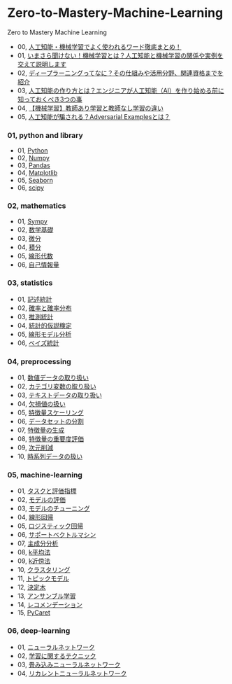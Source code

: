 # Zero-to-Mastery-Machine-Learning
Zero to Mastery Machine Learning
- 00, [人工知能・機械学習でよく使われるワード徹底まとめ！](https://rightcode.co.jp/blog/information-technology/artificial-intelligence-machine-learning-word)
- 01, [いまさら聞けない！機械学習とは？人工知能と機械学習の関係や実例を交えて説明します](https://www.codexa.net/what-is-machine-learning/)
- 02, [ディープラーニングってなに？その仕組みや活用分野、関連資格までを紹介](https://rightcode.co.jp/blog/information-technology/deeplearning-structure-utilization)
- 03, [人工知能の作り方とは？エンジニアが人工知能（AI）を作り始める前に知っておくべき3つの事](https://www.codexa.net/how-to-build-artificial-intelligence/)
- 04, [【機械学習】教師あり学習と教師なし学習の違い](https://www.youtube.com/watch?v=U8uqieKYtY4)
- 05, [人工知能が騙される？Adversarial Examplesとは？](https://rightcode.co.jp/blog/information-technology/ai-adversarial-examples)

### 01, python and library
- 01, [Python](01%2C%20python%20and%20library/01%2C%20Python)
- 02, [Numpy](01%2C%20python%20and%20library/02%2C%20numpy)
- 03, [Pandas](01%2C%20python%20and%20library/03%2C%20pandas)
- 04, [Matplotlib](01%2C%20python%20and%20library/04%2C%20matplotlib)
- 05, [Seaborn](01%2C%20python%20and%20library/05%2C%20seaborn)
- 06, [scipy](01%2C%20python%20and%20library/06%2C%20scipy)

### 02, mathematics
- 01, [Sympy](02%2C%20mathematics/01%2C%20Sympy)
- 02, [数学基礎](02%2C%20mathematics/02%2C%20%E6%95%B0%E5%AD%A6%E5%9F%BA%E7%A4%8E)
- 03, [微分](02%2C%20mathematics/03%2C%20%E5%BE%AE%E5%88%86)
- 04, [積分](02%2C%20mathematics/04%2C%20%E7%A9%8D%E5%88%86)
- 05, [線形代数](02%2C%20mathematics/05%2C%20%E7%B7%9A%E5%BD%A2%E4%BB%A3%E6%95%B0)
- 06, [自己情報量](02%2C%20mathematics/06%2C%20%E8%87%AA%E5%B7%B1%E6%83%85%E5%A0%B1%E9%87%8F)

### 03, statistics
- 01, [記述統計](03%2C%20statistics/01%2C%20%E8%A8%98%E8%BF%B0%E7%B5%B1%E8%A8%88)
- 02, [確率と確率分布](03%2C%20statistics/02%2C%20%E7%A2%BA%E7%8E%87%E3%81%A8%E7%A2%BA%E7%8E%87%E5%88%86%E5%B8%83)
- 03, [推測統計](03%2C%20statistics/03%2C%20%E6%8E%A8%E6%B8%AC%E7%B5%B1%E8%A8%88)
- 04, [統計的仮説検定](03%2C%20statistics/04%2C%20%E7%B5%B1%E8%A8%88%E7%9A%84%E4%BB%AE%E8%AA%AC%E6%A4%9C%E5%AE%9A)
- 05, [線形モデル分析](03%2C%20statistics/05%2C%20%E7%B7%9A%E5%BD%A2%E3%83%A2%E3%83%87%E3%83%AB%E5%88%86%E6%9E%90)
- 06, [ベイズ統計](03%2C%20statistics/06%2C%20%E3%83%99%E3%82%A4%E3%82%BA%E7%B5%B1%E8%A8%88)

### 04, preprocessing
- 01, [数値データの取り扱い](04%2C%20preprocessing/01%2C%20%E6%95%B0%E5%80%A4%E3%83%87%E3%83%BC%E3%82%BF%E3%81%AE%E5%8F%96%E3%82%8A%E6%89%B1%E3%81%84)
- 02, [カテゴリ変数の取り扱い](04%2C%20preprocessing/02%2C%20%E3%82%AB%E3%83%86%E3%82%B4%E3%83%AA%E5%A4%89%E6%95%B0%E3%81%AE%E5%8F%96%E3%82%8A%E6%89%B1%E3%81%84)
- 03, [テキストデータの取り扱い](04%2C%20preprocessing/03%2C%20%E3%83%86%E3%82%AD%E3%82%B9%E3%83%88%E3%83%87%E3%83%BC%E3%82%BF%E3%81%AE%E5%8F%96%E3%82%8A%E6%89%B1%E3%81%84)
- 04, [欠損値の扱い](04%2C%20preprocessing/04%2C%20%E6%AC%A0%E6%90%8D%E5%80%A4%E3%81%AE%E6%89%B1%E3%81%84)
- 05, [特徴量スケーリング](04%2C%20preprocessing/05%2C%20%E7%89%B9%E5%BE%B4%E9%87%8F%E3%82%B9%E3%82%B1%E3%83%BC%E3%83%AA%E3%83%B3%E3%82%B0)
- 06, [データセットの分割](04%2C%20preprocessing/06%2C%20%E3%83%87%E3%83%BC%E3%82%BF%E3%82%BB%E3%83%83%E3%83%88%E3%81%AE%E5%88%86%E5%89%B2)
- 07, [特徴量の生成](04%2C%20preprocessing/07%2C%20%E7%89%B9%E5%BE%B4%E9%87%8F%E3%81%AE%E7%94%9F%E6%88%90)
- 08, [特徴量の重要度評価](04%2C%20preprocessing/08%2C%20%E7%89%B9%E5%BE%B4%E9%87%8F%E3%81%AE%E9%87%8D%E8%A6%81%E5%BA%A6%E8%A9%95%E4%BE%A1)
- 09, [次元削減](04%2C%20preprocessing/09%2C%20%E6%AC%A1%E5%85%83%E5%89%8A%E6%B8%9B)
- 10, [時系列データの扱い](04%2C%20preprocessing/10%2C%20%E6%99%82%E7%B3%BB%E5%88%97%E3%83%87%E3%83%BC%E3%82%BF%E3%81%AE%E6%89%B1%E3%81%84)

### 05, machine-learning
- 01, [タスクと評価指標](05%2C%20machine-learning/01%2C%20%E3%82%BF%E3%82%B9%E3%82%AF%E3%81%A8%E8%A9%95%E4%BE%A1%E6%8C%87%E6%A8%99)
- 02, [モデルの評価](05%2C%20machine-learning/02%2C%20%E3%83%A2%E3%83%87%E3%83%AB%E3%81%AE%E8%A9%95%E4%BE%A1)
- 03, [モデルのチューニング](05%2C%20machine-learning/03%2C%20%E3%83%A2%E3%83%87%E3%83%AB%E3%81%AE%E3%83%81%E3%83%A5%E3%83%BC%E3%83%8B%E3%83%B3%E3%82%B0)
- 04, [線形回帰](05%2C%20machine-learning/04%2C%20%E7%B7%9A%E5%BD%A2%E5%9B%9E%E5%B8%B0)
- 05, [ロジスティック回帰](05%2C%20machine-learning/05%2C%20%E3%83%AD%E3%82%B8%E3%82%B9%E3%83%86%E3%82%A3%E3%83%83%E3%82%AF%E5%9B%9E%E5%B8%B0)
- 06, [サポートベクトルマシン](05%2C%20machine-learning/06%2C%20%E3%82%B5%E3%83%9D%E3%83%BC%E3%83%88%E3%83%99%E3%82%AF%E3%83%88%E3%83%AB%E3%83%9E%E3%82%B7%E3%83%B3)
- 07, [主成分分析](05%2C%20machine-learning/07%2C%20%E4%B8%BB%E6%88%90%E5%88%86%E5%88%86%E6%9E%90)
- 08, [k平均法](05%2C%20machine-learning/08%2C%20k%E5%B9%B3%E5%9D%87%E6%B3%95)
- 09, [k近傍法](05%2C%20machine-learning/09%2C%20k%E8%BF%91%E5%82%8D%E6%B3%95)
- 10, [クラスタリング](05%2C%20machine-learning/10%2C%20%E3%82%AF%E3%83%A9%E3%82%B9%E3%82%BF%E3%83%AA%E3%83%B3%E3%82%B0)
- 11, [トピックモデル](05%2C%20machine-learning/11%2C%20%E3%83%88%E3%83%94%E3%83%83%E3%82%AF%E3%83%A2%E3%83%87%E3%83%AB)
- 12, [決定木](05%2C%20machine-learning/12%2C%20%E6%B1%BA%E5%AE%9A%E6%9C%A8)
- 13, [アンサンブル学習](05%2C%20machine-learning/13%2C%20%E3%82%A2%E3%83%B3%E3%82%B5%E3%83%B3%E3%83%96%E3%83%AB%E5%AD%A6%E7%BF%92)
- 14, [レコメンデーション](05%2C%20machine-learning/14%2C%20%E3%83%AC%E3%82%B3%E3%83%A1%E3%83%B3%E3%83%87%E3%83%BC%E3%82%B7%E3%83%A7%E3%83%B3)
- 15, [PyCaret](05%2C%20machine-learning/15%2C%20PyCaret)

### 06, deep-learning
- 01, [ニューラルネットワーク](06%2C%20deep-learning/01%2C%20%E3%83%8B%E3%83%A5%E3%83%BC%E3%83%A9%E3%83%AB%E3%83%8D%E3%83%83%E3%83%88%E3%83%AF%E3%83%BC%E3%82%AF)
- 02, [学習に関するテクニック](06%2C%20deep-learning/02%2C%20%E5%AD%A6%E7%BF%92%E3%81%AB%E9%96%A2%E3%81%99%E3%82%8B%E3%83%86%E3%82%AF%E3%83%8B%E3%83%83%E3%82%AF)
- 03, [畳み込みニューラルネットワーク](06%2C%20deep-learning/03%2C%20%E7%95%B3%E3%81%BF%E8%BE%BC%E3%81%BF%E3%83%8B%E3%83%A5%E3%83%BC%E3%83%A9%E3%83%AB%E3%83%8D%E3%83%83%E3%83%88%E3%83%AF%E3%83%BC%E3%82%AF)
- 04, [リカレントニューラルネットワーク](06%2C%20deep-learning/04%2C%20%E3%83%AA%E3%82%AB%E3%83%AC%E3%83%B3%E3%83%88%E3%83%8B%E3%83%A5%E3%83%BC%E3%83%A9%E3%83%AB%E3%83%8D%E3%83%83%E3%83%88%E3%83%AF%E3%83%BC%E3%82%AF)
